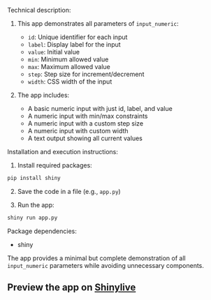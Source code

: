 Technical description:
1. This app demonstrates all parameters of `input_numeric`:
   - `id`: Unique identifier for each input
   - `label`: Display label for the input
   - `value`: Initial value
   - `min`: Minimum allowed value
   - `max`: Maximum allowed value
   - `step`: Step size for increment/decrement
   - `width`: CSS width of the input

2. The app includes:
   - A basic numeric input with just id, label, and value
   - A numeric input with min/max constraints
   - A numeric input with a custom step size
   - A numeric input with custom width
   - A text output showing all current values

Installation and execution instructions:
1. Install required packages:
```bash
pip install shiny
```

2. Save the code in a file (e.g., `app.py`)

3. Run the app:
```bash
shiny run app.py
```

Package dependencies:
- shiny

The app provides a minimal but complete demonstration of all `input_numeric` parameters while avoiding unnecessary components.
## Preview the app on [Shinylive](https://shinylive.io/py/app/#h=0&code=NobwRAdghgtgpmAXAAjFADugdOgnmAGlQGMB7CAFzkqVQDMAnUmZAZwAsBLCXZTmdKQYVkDOFGIVOANzgAdCI2ZsuPLHAAe6Ma1Z8BQkd3QBXCkROciYiABM4DBQoDEyAMpwR6KAHM4yKQoAG3kISxxfOAB9UnQKVgAKQJCAXjkwADkTeAZOYmQASQhTEQAROBhSdKI6TiCgqAAjVIAVBhM4AEonCAB3Tgp2ZHCG3FIzKLIg7Igo3oYMBP7bQZSARgB6ACZOxAVkA+R+weHOLGIoBlsE3f3D+-CLq6j2cXsGBPSAIShWPOQsjl-kUSuluhB7g8zsYJmEgcRPhDIcjOLY0mBGr88tU7sj7g1GnAguifn98nCHP8YRQcUi8YdpFBpnB1gAGXGQ8H0jn3AACNneWCoGhpdMh9joyExZKijOZNz2YvpYgoJgYELo6QAwmqbCI5R0UCBqVhpXkbgBfdI8vEc45DR6Xa63JWHR3PV5Qd6fMAAdQGQwAstwNoGoBowTaDuFqVEKbkEVHIaj0faojBuOnw7T6fimkT0f6ThmIVA7MgYOHkAa4Kwc7mDjWUgBWAhJ+4llKstuu5GVjRspNc2295D86iC4Wi+kSivcfuypkdBXtw4qtUa7W66j6pdwI0mtMlrMaS3WiB2gOnc5Olej922F5vBw+otDNxUdDuTgAL3kYGHZEY2KWFskpRNR3uFN0jTVhP3rBsCQLdI3zYT82F-f8ewbRs9y7bCcM7btVwOfs2WIyDDjguB0BbIckyTcc7AcIVNGnPFZ2o9BF3lF0cNETwN2QTUwB1Bg9WrPcDxAigsFgz8zzAHp7nta8nmdRV6QfJ8vRfFCrx1ODlH9FZ2Eje9oRkuMwITRF+OgsA02WQYENzJDiX0k5iBMIyWGcszCBIyTmRSAAWLYCIbfz0S2VlWXQCMlNHQDIUYgUWKnJNZ38njlz4nD13VYSt3EndgsNZBjRkuSAzmVFBkUnpXFKThWHQUZkCZIJytrAJSD8QYHAUVSHzvKEbw9Z8PnSABBepkAANT3OsAI5JjJzYjlZy63LazGvFCohOycJE0k8mkkpTSxBFOitJwkv4kTUJLDZ+wuswasGdNM37M97qCp6ry497ZPkmi-ovB6Ts8oZ-JBz72Dq0zGuSsALQAXSAA)
